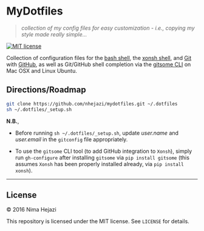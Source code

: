 # MyDotfiles

> _collection of my config files for easy customization - i.e., copying my style
> made really simple..._

[![MIT license](http://img.shields.io/badge/license-MIT-brightgreen.svg)](http://opensource.org/licenses/MIT)

Collection of configuration files for the [bash
shell](https://www.gnu.org/software/bash/), the [xonsh
shell](http://xon.sh/), and [Git](https://git-scm.com/) with
[GitHub](https://github.com/), as well as Git/GitHub shell
completion via the [gitsome
CLI](https://github.com/donnemartin/gitsome) on Mac OSX and
Linux Ubuntu.

## Directions/Roadmap
```bash
git clone https://github.com/nhejazi/mydotfiles.git ~/.dotfiles
sh ~/.dotfiles/_setup.sh
```

__N.B.__, 
*  Before running `sh ~/.dotfiles/_setup.sh`, update _user.name_ and
   _user.email_ in the `gitconfig` file appropriately.

*  To use the `gitsome` CLI tool (to add GitHub integration to `Xonsh`),
   simply run `gh-configure` after installing `gitsome` via
   `pip install gitsome` (this assumes `Xonsh` has been properly installed
   already, via `pip install xonsh`).

---

## License

&copy; 2016 Nima Hejazi

This repository is licensed under the MIT license. See `LICENSE` for details.
